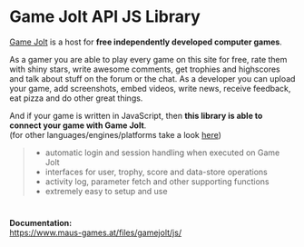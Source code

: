 # Game Jolt API JS Library

[Game Jolt][1] is a host for **free independently developed computer games**.

As a gamer you are able to play every game on this site for free, rate them with shiny stars, write awesome comments, get trophies and highscores and talk about stuff on the forum or the chat. As a developer you can upload your game, add screenshots, embed videos, write news, receive feedback, eat pizza and do other great things.

And if your game is written in JavaScript, then **this library is able to connect your game with Game Jolt**.  
(for other languages/engines/platforms take a look [here][2])

> - automatic login and session handling when executed on Game Jolt
> - interfaces for user, trophy, score and data-store operations
> - activity log, parameter fetch and other supporting functions
> - extremely easy to setup and use

#

**Documentation:**  
<https://www.maus-games.at/files/gamejolt/js/>

[1]: https://gamejolt.com
[2]: https://gamejolt.com/developers/achievements-new/